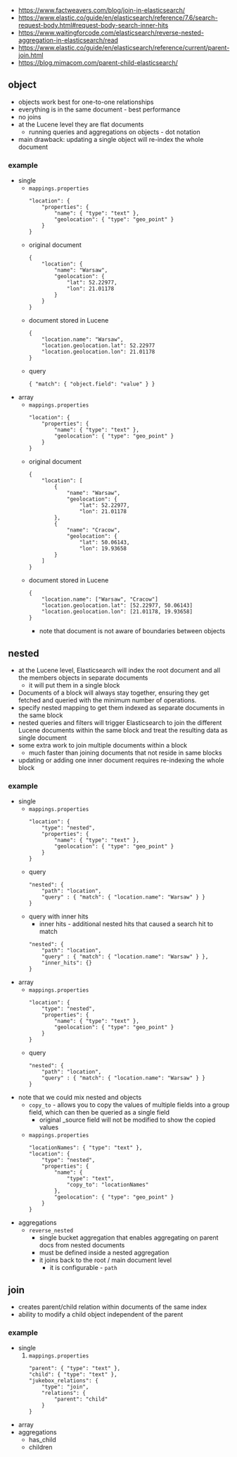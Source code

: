 * https://www.factweavers.com/blog/join-in-elasticsearch/
* https://www.elastic.co/guide/en/elasticsearch/reference/7.6/search-request-body.html#request-body-search-inner-hits
* https://www.waitingforcode.com/elasticsearch/reverse-nested-aggregation-in-elasticsearch/read
* https://www.elastic.co/guide/en/elasticsearch/reference/current/parent-join.html
* https://blog.mimacom.com/parent-child-elasticsearch/

## object
* objects work best for one-to-one relationships
* everything is in the same document - best performance
* no joins
* at the Lucene level they are flat documents
    * running queries and aggregations on objects - dot notation
* main drawback: updating a single object will re-index the whole document

### example
* single
    * `mappings.properties`
        ```
        "location": { 
            "properties": {
                "name": { "type": "text" },
                "geolocation": { "type": "geo_point" }
            }
        }
        ```
    * original document
        ```
        {
            "location": {
                "name": "Warsaw",
                "geolocation": {
                    "lat": 52.22977,
                    "lon": 21.01178
                }
            }
        }
        ```
    * document stored in Lucene
        ```
        {
            "location.name": "Warsaw",
            "location.geolocation.lat": 52.22977
            "location.geolocation.lon": 21.01178
        }
        ```
    * query
        ```
        { "match": { "object.field": "value" } }
        ```
* array
    * `mappings.properties`
        ```
        "location": { 
            "properties": {
                "name": { "type": "text" },
                "geolocation": { "type": "geo_point" }
            }
        }
        ```
    * original document
        ```
        {
            "location": [
                {
                    "name": "Warsaw",
                    "geolocation": {
                        "lat": 52.22977,
                        "lon": 21.01178
                },
                {
                    "name": "Cracow",
                    "geolocation": {
                        "lat": 50.06143,
                        "lon": 19.93658
                }
            ]
        }
        ```
    * document stored in Lucene
        ```
        {
            "location.name": ["Warsaw", "Cracow"]
            "location.geolocation.lat": [52.22977, 50.06143]
            "location.geolocation.lon": [21.01178, 19.93658]
        }
        ```
        * note that document is not aware of boundaries between objects

## nested
* at the Lucene level, Elasticsearch will index the root document and all the members 
objects in separate documents
    * it will put them in a single block
* Documents of a block will always stay together, ensuring they get fetched and queried
  with the minimum number of operations.
* specify nested mapping to get them indexed as separate documents in the same block
* nested queries and filters will trigger Elasticsearch to join the different Lucene documents within
  the same block and treat the resulting data as single document
* some extra work to join multiple documents within a block
    *  much faster than joining documents that not reside in same blocks
* updating or adding one inner document requires re-indexing the whole block

### example
* single
    * `mappings.properties`
        ```
        "location": {
            "type": "nested",
            "properties": {
                "name": { "type": "text" },
                "geolocation": { "type": "geo_point" }
            }
        }
        ```
    * query
        ```
        "nested": {
            "path": "location",
            "query" : { "match": { "location.name": "Warsaw" } }
        }
        ```
    * query with inner hits
        * inner hits - additional nested hits that caused a search hit to match
        ```
        "nested": {
            "path": "location",
            "query" : { "match": { "location.name": "Warsaw" } },
            "inner_hits": {}
        }
        ```
* array
    * `mappings.properties`
        ```
        "location": {
            "type": "nested",
            "properties": {
                "name": { "type": "text" },
                "geolocation": { "type": "geo_point" }
            }
        }
        ```
    * query
        ```
        "nested": {
            "path": "location",
            "query" : { "match": { "location.name": "Warsaw" } }
        }
        ```
* note that we could mix nested and objects
    * `copy_to` - allows you to copy the values of multiple fields into a group field, which can then 
    be queried as a single field
        * original _source field will not be modified to show the copied values
    * `mappings.properties`
        ```
        "locationNames": { "type": "text" },
        "location": {
            "type": "nested",
            "properties": {
                "name": { 
                    "type": "text",
                    "copy_to": "locationNames"      
                },
                "geolocation": { "type": "geo_point" }
            }
        }
        ```
* aggregations
    * `reverse_nested`
        * single bucket aggregation that enables aggregating on parent docs from nested documents
        * must be defined inside a nested aggregation
        * it joins back to the root / main document level
            * it is configurable - `path`
            
## join
* creates parent/child relation within documents of the same index
* ability to modify a child object independent of the parent

### example
* single
    1. `mappings.properties`
        ```
        "parent": { "type": "text" },
        "child": { "type": "text" },
        "jukebox_relations": {
            "type": "join",
            "relations": {
                "parent": "child"
            }
        }
        ```
* array
* aggregations
    * has_child
    * children